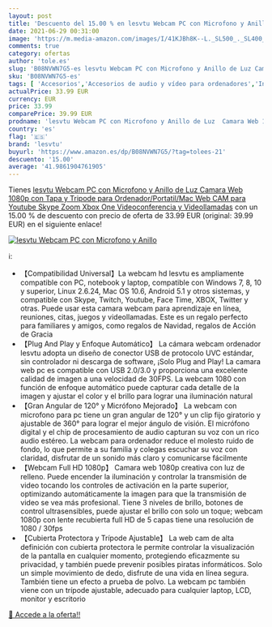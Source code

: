 ```yaml
---
layout: post
title: 'Descuento del 15.00 % en lesvtu Webcam PC con Microfono y Anillo '
date: 2021-06-29 00:31:00
image: 'https://m.media-amazon.com/images/I/41KJBh8K--L._SL500_._SL400_.jpg'
comments: true
category: ofertas
author: 'tole.es'
slug: 'B08NVWN7G5-es lesvtu Webcam PC con Microfono y Anillo de Luz Camara Web...'
sku: 'B08NVWN7G5-es'
tags: [ 'Accesorios','Accesorios de audio y vídeo para ordenadores','Informática','Webcams y telefonía VoIP','lesvtu','xbox', ]
actualPrice: 33.99 EUR
currency: EUR
price: 33.99
comparePrice: 39.99 EUR
prodname: 'lesvtu Webcam PC con Microfono y Anillo de Luz  Camara Web 1080p con Tapa y Tripode para Ordenador/Portatil/Mac  Web CAM para Youtube  Skype  Zoom  Xbox One  Videoconferencia y Videollamadas'
country: 'es'
flag: '🇪🇸'
brand: 'lesvtu'
buyurl: 'https://www.amazon.es/dp/B08NVWN7G5/?tag=tolees-21'
descuento: '15.00'
average: '41.9861904761905'
---
```


Tienes [lesvtu Webcam PC con Microfono y Anillo de Luz  Camara Web 1080p con Tapa y Tripode para Ordenador/Portatil/Mac  Web CAM para Youtube  Skype  Zoom  Xbox One  Videoconferencia y Videollamadas](https://www.amazon.es/dp/B08NVWN7G5/?tag=tolees-21) con un 15.00 % de descuento con precio de oferta de 33.99 EUR (original: 39.99 EUR) en el siguiente enlace!

[![lesvtu Webcam PC con Microfono y Anillo ](https://m.media-amazon.com/images/I/41KJBh8K--L._SL500_._SL400_.jpg)](https://www.amazon.es/dp/B08NVWN7G5/?tag=tolees-21)

ℹ️:

- 【Compatibilidad Universal】La webcam hd lesvtu es ampliamente compatible con PC, notebook y laptop, compatible con Windows 7, 8, 10 y superior, Linux 2.6.24, Mac OS 10.6, Android 5.1 y otros sistemas, y compatible con Skype, Twitch, Youtube, Face Time, XBOX, Twitter y otras. Puede usar esta camara webcam para aprendizaje en línea, reuniones, citas, juegos y videollamadas. Este es un regalo perfecto para familiares y amigos, como regalos de Navidad, regalos de Acción de Gracia
- 【Plug And Play y Enfoque Automático】 La cámara webcam ordenador lesvtu adopta un diseño de conector USB de protocolo UVC estándar, sin controlador ni descarga de software, ¡Solo Plug and Play! La camara web pc es compatible con USB 2.0/3.0 y proporciona una excelente calidad de imagen a una velocidad de 30FPS. La webcam 1080 con función de enfoque automático puede capturar cada detalle de la imagen y ajustar el color y el brillo para lograr una iluminación natural
- 【Gran Angular de 120° y Micrófono Mejorado】 La webcam con microfono para pc tiene un gran angular de 120° y un clip fijo giratorio y ajustable de 360° para lograr el mejor ángulo de visión. El micrófono digital y el chip de procesamiento de audio capturan su voz con un rico audio estéreo. La webcam para ordenador reduce el molesto ruido de fondo, lo que permite a su familia y colegas escuchar su voz con claridad, disfrutar de un sonido más claro y comunicarse fácilmente
- 【Webcam Full HD 1080p】 Camara web 1080p creativa con luz de relleno. Puede encender la iluminación y controlar la transmisión de video tocando los controles de activación en la parte superior, optimizando automáticamente la imagen para que la transmisión de video se vea más profesional. Tiene 3 niveles de brillo, botones de control ultrasensibles, puede ajustar el brillo con solo un toque; webcam 1080p con lente recubierta full HD de 5 capas tiene una resolución de 1080 / 30fps
- 【Cubierta Protectora y Trípode Ajustable】 La web cam de alta definición con cubierta protectora le permite controlar la visualización de la pantalla en cualquier momento, protegiendo eficazmente su privacidad, y también puede prevenir posibles piratas informáticos. Solo un simple movimiento de dedo, disfrute de una vida en línea segura. También tiene un efecto a prueba de polvo. La webcam pc también viene con un trípode ajustable, adecuado para cualquier laptop, LCD, monitor y escritorio

[🛒 Accede a la oferta!!](https://www.amazon.es/dp/B08NVWN7G5/?tag=tolees-21)
